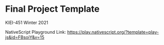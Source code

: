 # Final Project Template

KIEI-451 Winter 2021

NativeScript Playground Link: https://play.nativescript.org/?template=play-js&id=FBsoiY&v=15